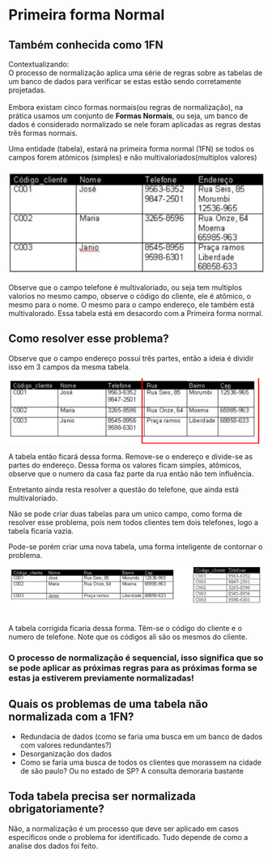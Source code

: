 # Primeira forma Normal
## Também conhecida como 1FN

Contextualizando: <br>
O processo de normalização aplica uma série de regras sobre as tabelas de um banco de dados para verificar se estas estão sendo corretamente projetadas.
<br><br>
Embora existam cinco formas normais(ou regras de normalização), na prática usamos um conjunto de <strong>Formas Normais</strong>, ou seja, um banco de dados é considerado normalizado se nele foram aplicadas as regras destas três formas normais.

Uma entidade (tabela), estará na primeira forma normal (1FN) se todos os campos forem atômicos (simples) e não multivaloriados(multiplos valores)

![Texto alternativo](/Banco%20de%20Dados%20Relacionais/Modelagem_de_dados/images/1FN.png)

Observe que o campo telefone é multivaloriado, ou seja tem multiplos valorios no mesmo campo, observe o código do cliente, ele é atômico, o mesmo para o nome.
O mesmo para o campo endereço, ele também está multivalorado. 
Essa tabela está em desacordo com a Primeira forma normal.
## Como resolver esse problema?

Observe que o campo endereço possuí três partes, então a ideia é dividir isso em 3 campos da mesma tabela.


![Texto alternativo](/Banco%20de%20Dados%20Relacionais/Modelagem_de_dados/images/1FN_concertado.png)

A tabela então ficará dessa forma. Remove-se o endereço e divide-se as partes do endereço. Dessa forma os valores ficam simples, atômicos, observe que o numero da casa faz parte da rua então não tem influência.

Entretanto ainda resta resolver a questão do telefone, que ainda está multivaloriado.

Não se pode criar duas tabelas para um unico campo, como forma de resolver esse problema, pois nem todos clientes tem dois telefones, logo a tabela ficaria vazia.

Pode-se porém criar uma nova tabela, uma forma inteligente de contornar o problema.

![Alt text](/Banco%20de%20Dados%20Relacionais/Modelagem_de_dados/images/1fn%20concertado.png)

A tabela corrigida ficaria dessa forma. Têm-se o código do cliente e o numero de telefone. Note que os códigos ali são os mesmos do cliente.

### O processo de normalização é sequencial, isso significa que so se pode aplicar as próximas regras para as próximas forma se estas ja estiverem previamente normalizadas!

## Quais os problemas de uma tabela não normalizada com a 1FN?
-   Redundacia de dados (como se faria uma busca em um banco de dados com valores redundantes?)
-   Desorganização dos dados
-   Como se faria uma busca de todos os clientes que morassem na cidade de são paulo? Ou no estado de SP? A consulta demoraria bastante

## Toda tabela precisa ser normalizada obrigatoriamente?
Não, a normalização é um processo que deve ser aplicado em casos especificos onde o problema for identificado. Tudo depende de como a analise dos dados foi feito.
